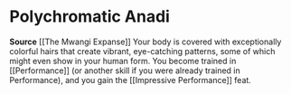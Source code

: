 ﻿---
id: '157'
name: Polychromatic Anadi
rarity: Common
source: '[[DATABASE/source/The Mwangi Expanse|The Mwangi Expanse]]'
trait: null
type: Heritage

---
# Polychromatic Anadi

**Source** [[The Mwangi Expanse]] 
Your body is covered with exceptionally colorful hairs that create vibrant, eye-catching patterns, some of which might even show in your human form. You become trained in [[Performance]] (or another skill if you were already trained in Performance), and you gain the [[Impressive Performance]] feat.